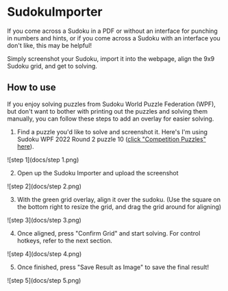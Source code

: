 # SudokuImporter
If you come across a Sudoku in a PDF or without an interface for punching in numbers and hints, or if you come across a Sudoku with an interface you don't like, this may be helpful!

Simply screenshot your Sudoku, import it into the webpage, align the 9x9 Sudoku grid, and get to solving.

## How to use
If you enjoy solving puzzles from Sudoku World Puzzle Federation (WPF), but don't want to bother with printing out the puzzles and solving them manually, you can follow these steps to add an overlay for easier solving.

1. Find a puzzle you'd like to solve and screenshot it. Here's I'm using Sudoku WPF 2022 Round 2 puzzle 10 ([click "Competition Puzzles" here](https://gp.worldpuzzle.org/content/competition-puzzles-96)).

![step 1](docs/step 1.png)

2. Open up the Sudoku Importer and upload the screenshot

![step 2](docs/step 2.png)

3. With the green grid overlay, align it over the sudoku. (Use the square on the bottom right to resize the grid, and drag the grid around for aligning)

![step 3](docs/step 3.png)

4. Once aligned, press "Confirm Grid" and start solving. For control hotkeys, refer to the next section.

![step 4](docs/step 4.png)

5. Once finished, press "Save Result as Image" to save the final result!

![step 5](docs/step 5.png)
